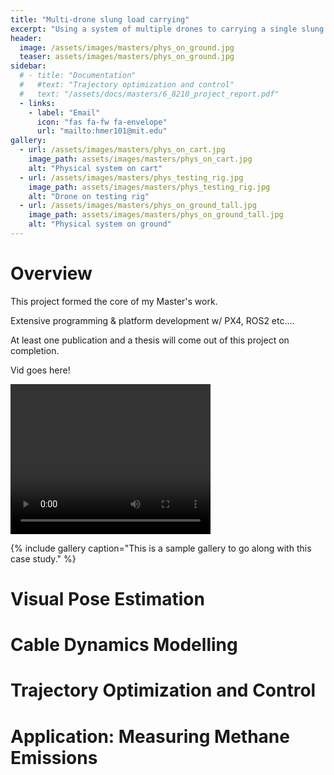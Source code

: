 ```yaml
---
title: "Multi-drone slung load carrying"
excerpt: "Using a system of multiple drones to carrying a single slung load. Allows the carrying of heavier loads with more precise control over load pose."
header:
  image: /assets/images/masters/phys_on_ground.jpg
  teaser: assets/images/masters/phys_on_ground.jpg
sidebar:
  # - title: "Documentation"
  #   #text: "Trajectory optimization and control"
  #   text: "/assets/docs/masters/6_8210_project_report.pdf"
  - links:
    - label: "Email"
      icon: "fas fa-fw fa-envelope"
      url: "mailto:hmer101@mit.edu"
gallery:
  - url: /assets/images/masters/phys_on_cart.jpg
    image_path: assets/images/masters/phys_on_cart.jpg
    alt: "Physical system on cart"
  - url: /assets/images/masters/phys_testing_rig.jpg
    image_path: assets/images/masters/phys_testing_rig.jpg
    alt: "Drone on testing rig"
  - url: /assets/images/masters/phys_on_ground_tall.jpg
    image_path: assets/images/masters/phys_on_ground_tall.jpg
    alt: "Physical system on ground"
---
```


# Overview
This project formed the core of my Master's work.

Extensive programming & platform development w/ PX4, ROS2 etc....

At least one publication and a thesis will come out of this project on completion.

Vid goes here!
<!-- ![16.485_compiled_videos]({{ site.url }}{{ site.baseurl }}/assets/images/masters/16.485_compiled_videos.mp4) -->


<video width="320" height="240" controls>
  <source src="{{ site.url }}{{ site.baseurl }}/assets/images/masters/16.485_compiled_videos.mp4" type="video/mp4">
  Your browser does not support the video tag.
</video>


{% include gallery caption="This is a sample gallery to go along with this case study." %}

# Visual Pose Estimation


# Cable Dynamics Modelling


# Trajectory Optimization and Control


# Application: Measuring Methane Emissions